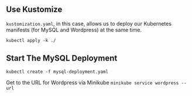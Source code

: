 
## Use Kustomize
`kustomization.yaml`, in this case, allows us to deploy our Kubernetes manifests (for MySQL and Wordpress) at the same time.

```
kubectl apply -k ./
```

## Start The MySQL Deployment
`kubectl create -f mysql-deployment.yaml`

Get to the URL for Wordpress via Minikube
`minikube service wordpress --url`